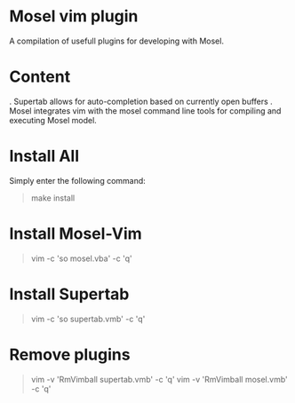 Mosel vim plugin
================

A compilation of usefull plugins for developing with
Mosel.

Content
=======
. Supertab allows for auto-completion based on currently open buffers
. Mosel integrates vim with the mosel command line tools for
  compiling and executing Mosel model.

Install All
===========
Simply enter the following command:
> make install

Install Mosel-Vim
=================
> vim -c 'so mosel.vba' -c 'q'

Install Supertab
================
> vim -c 'so supertab.vmb' -c 'q'

Remove plugins
==============
> vim -v 'RmVimball supertab.vmb' -c 'q'
> vim -v 'RmVimball mosel.vmb' -c 'q'

